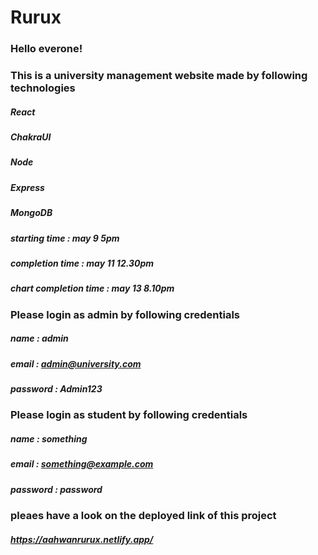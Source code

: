 # Rurux
### Hello everone!
### This is a university management website made by following technologies
##### React
##### ChakraUI
##### Node
##### Express
##### MongoDB

##### starting time : may 9 5pm
##### completion time : may 11 12.30pm
##### chart completion time : may 13 8.10pm

### Please login as admin by following credentials
##### name : admin
##### email : admin@university.com
##### password : Admin123

### Please login as student by following credentials
##### name : something
##### email : something@example.com
##### password : password

### pleaes have a look on the deployed link of this project
##### https://aahwanrurux.netlify.app/

